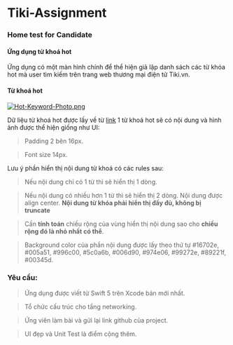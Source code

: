 # Tiki-Assignment
### Home test for Candidate

#### Ứng dụng từ khoá hot
Ứng dụng có một màn hình chính để thể hiện giả lập danh sách các từ khóa hot mà user tìm kiếm trên trang web thương mại điện tử Tiki.vn. 
#### Từ khoá hot
[![Hot-Keyword-Photo.png](https://salt.tikicdn.com/ts/upload/a1/dc/e2/26ea3b652ba6f561491a5c928c5bb62d.png)](https://salt.tikicdn.com/ts/upload/a1/dc/e2/26ea3b652ba6f561491a5c928c5bb62d.png)

Dữ liệu từ khoá hot được lấy về từ [link](https://run.mocky.io/v3/146a98f0-76ad-42bb-b093-65f2bd4fd767)
1 từ khoá hot sẽ có nội dung và hình ảnh được thể hiện giống như UI:

> Padding 2 bên 16px.

> Font size 14px.

Lưu ý phần hiển thị nội dung từ khoá có các rules sau:

> Nếu nội dung chỉ có 1 từ thì sẽ hiển thị 1 dòng.

> Nếu nội dung có nhiều hơn 1 từ thì sẽ hiển thị 2 dòng. Nội dung được align center. **Nội dung từ khóa phải hiển thị đầy đủ, không bị truncate**

> Cần **tính toán** chiều rộng của vùng hiển thị nội dung sao cho **chiều rộng đó là nhỏ nhất có thể**.

> Background color của phần nội dung được lấy theo thứ tự  #16702e, #005a51, #996c00, #5c0a6b, #006d90, #974e06, #99272e, #89221f, #00345d.


### Yêu cầu:

> Ứng dụng được viết từ Swift 5 trên Xcode bản mới nhất.

> Tổ chức cấu trúc cho tầng networking.

> Ứng viên làm bài và gửi lại link github của project.

> UI đẹp và Unit Test là điểm cộng thêm.

